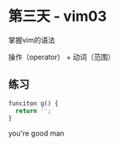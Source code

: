 # 第三天 - vim03

掌握vim的语法

操作（operator） + 动词（范围）

## 练习

``` js
funciton g() {
  return '';
}
```
you're good man